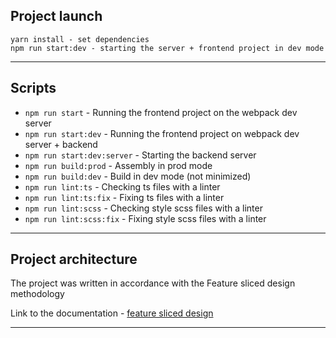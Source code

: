 ## Project launch

```
yarn install - set dependencies
npm run start:dev - starting the server + frontend project in dev mode
```

----

## Scripts

- `npm run start` - Running the frontend project on the webpack dev server
- `npm run start:dev` - Running the frontend project on webpack dev server + backend
- `npm run start:dev:server` - Starting the backend server
- `npm run build:prod` - Assembly in prod mode
- `npm run build:dev` - Build in dev mode (not minimized)
- `npm run lint:ts` - Checking ts files with a linter
- `npm run lint:ts:fix` - Fixing ts files with a linter
- `npm run lint:scss` - Checking style scss files with a linter
- `npm run lint:scss:fix` - Fixing style scss files with a linter

----

## Project architecture

The project was written in accordance with the Feature sliced design methodology

Link to the documentation - [feature sliced design](https://feature-sliced.design/docs/get-started/tutorial)

----
